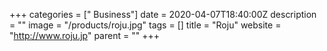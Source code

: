 +++
categories = [" Business"]
date = 2020-04-07T18:40:00Z
description = ""
image = "/products/roju.jpg"
tags = []
title = "Roju"
website = "http://www.roju.jp"
parent = ""
+++
